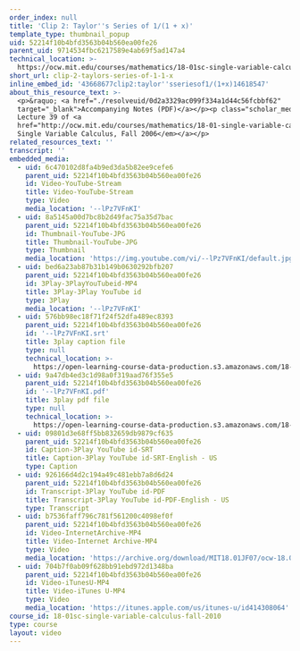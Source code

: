 ```yaml
---
order_index: null
title: 'Clip 2: Taylor''s Series of 1/(1 + x)'
template_type: thumbnail_popup
uid: 52214f10b4bfd3563b04b560ea00fe26
parent_uid: 9714534fbc6217589e4ab69f5ad147a4
technical_location: >-
  https://ocw.mit.edu/courses/mathematics/18-01sc-single-variable-calculus-fall-2010/unit-5-exploring-the-infinite/part-b-taylor-series/session-99-taylors-series-continued/clip-2-taylors-series-of-1-1-x
short_url: clip-2-taylors-series-of-1-1-x
inline_embed_id: '43668677clip2:taylor''sseriesof1/(1+x)14618547'
about_this_resource_text: >-
  <p>&raquo; <a href="./resolveuid/0d2a3329ac099f334a1d44c56fcbbf62"
  target="_blank">Accompanying Notes (PDF)</a></p><p class="scholar_medsm">From
  Lecture 39 of <a
  href="http://ocw.mit.edu/courses/mathematics/18-01-single-variable-calculus-fall-2006/video-lectures/"><em>18.01
  Single Variable Calculus, Fall 2006</em></a></p>
related_resources_text: ''
transcript: ''
embedded_media:
  - uid: 6c470102d8fa4b9ed3da5b82ee9cefe6
    parent_uid: 52214f10b4bfd3563b04b560ea00fe26
    id: Video-YouTube-Stream
    title: Video-YouTube-Stream
    type: Video
    media_location: '--lPz7VFnKI'
  - uid: 8a5145a00d7bc8b2d49fac75a35d7bac
    parent_uid: 52214f10b4bfd3563b04b560ea00fe26
    id: Thumbnail-YouTube-JPG
    title: Thumbnail-YouTube-JPG
    type: Thumbnail
    media_location: 'https://img.youtube.com/vi/--lPz7VFnKI/default.jpg'
  - uid: bed6a23ab87b31b149b0630292bfb207
    parent_uid: 52214f10b4bfd3563b04b560ea00fe26
    id: 3Play-3PlayYouTubeid-MP4
    title: 3Play-3Play YouTube id
    type: 3Play
    media_location: '--lPz7VFnKI'
  - uid: 576bb98ec18f71f24f52dfa489ec8393
    parent_uid: 52214f10b4bfd3563b04b560ea00fe26
    id: '--lPz7VFnKI.srt'
    title: 3play caption file
    type: null
    technical_location: >-
      https://open-learning-course-data-production.s3.amazonaws.com/18-01sc-single-variable-calculus-fall-2010/576bb98ec18f71f24f52dfa489ec8393_--lPz7VFnKI.srt
  - uid: 9a47db4ed3c1d98a0f319aad76f355e5
    parent_uid: 52214f10b4bfd3563b04b560ea00fe26
    id: '--lPz7VFnKI.pdf'
    title: 3play pdf file
    type: null
    technical_location: >-
      https://open-learning-course-data-production.s3.amazonaws.com/18-01sc-single-variable-calculus-fall-2010/9a47db4ed3c1d98a0f319aad76f355e5_--lPz7VFnKI.pdf
  - uid: 09801d3e68ff5bb832659db9879cf635
    parent_uid: 52214f10b4bfd3563b04b560ea00fe26
    id: Caption-3Play YouTube id-SRT
    title: Caption-3Play YouTube id-SRT-English - US
    type: Caption
  - uid: 926166d4d2c194a49c481ebb7a8d6d24
    parent_uid: 52214f10b4bfd3563b04b560ea00fe26
    id: Transcript-3Play YouTube id-PDF
    title: Transcript-3Play YouTube id-PDF-English - US
    type: Transcript
  - uid: b7536faff796c781f561200c4098ef0f
    parent_uid: 52214f10b4bfd3563b04b560ea00fe26
    id: Video-InternetArchive-MP4
    title: Video-Internet Archive-MP4
    type: Video
    media_location: 'https://archive.org/download/MIT18.01JF07/ocw-18.01-f07-lec39_300k.mp4'
  - uid: 704b7f0ab09f628bb91ebd972d1348ba
    parent_uid: 52214f10b4bfd3563b04b560ea00fe26
    id: Video-iTunesU-MP4
    title: Video-iTunes U-MP4
    type: Video
    media_location: 'https://itunes.apple.com/us/itunes-u/id414308064'
course_id: 18-01sc-single-variable-calculus-fall-2010
type: course
layout: video
---
```

